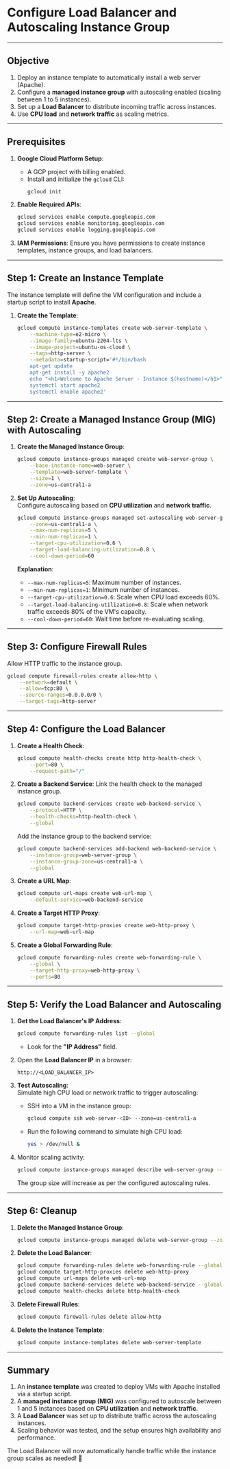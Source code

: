 # **Configure Load Balancer and Autoscaling Instance Group**

---

## **Objective**

1. Deploy an instance template to automatically install a web server (Apache).  
2. Configure a **managed instance group** with autoscaling enabled (scaling between 1 to 5 instances).  
3. Set up a **Load Balancer** to distribute incoming traffic across instances.  
4. Use **CPU load** and **network traffic** as scaling metrics.

---

## **Prerequisites**

1. **Google Cloud Platform Setup**:
   - A GCP project with billing enabled.  
   - Install and initialize the `gcloud` CLI:
     ```bash
     gcloud init
     ```

2. **Enable Required APIs**:
   ```bash
   gcloud services enable compute.googleapis.com
   gcloud services enable monitoring.googleapis.com
   gcloud services enable logging.googleapis.com
   ```

3. **IAM Permissions**:
   Ensure you have permissions to create instance templates, instance groups, and load balancers.

---

## **Step 1: Create an Instance Template**

The instance template will define the VM configuration and include a startup script to install **Apache**.

1. **Create the Template**:
   ```bash
   gcloud compute instance-templates create web-server-template \
       --machine-type=e2-micro \
       --image-family=ubuntu-2204-lts \
       --image-project=ubuntu-os-cloud \
       --tags=http-server \
       --metadata=startup-script='#!/bin/bash
       apt-get update
       apt-get install -y apache2
       echo "<h1>Welcome to Apache Server - Instance $(hostname)</h1>" > /var/www/html/index.html
       systemctl start apache2
       systemctl enable apache2'
   ```

---

## **Step 2: Create a Managed Instance Group (MIG) with Autoscaling**

1. **Create the Managed Instance Group**:
   ```bash
   gcloud compute instance-groups managed create web-server-group \
       --base-instance-name=web-server \
       --template=web-server-template \
       --size=1 \
       --zone=us-central1-a
   ```

2. **Set Up Autoscaling**:  
   Configure autoscaling based on **CPU utilization** and **network traffic**.

   ```bash
   gcloud compute instance-groups managed set-autoscaling web-server-group \
       --zone=us-central1-a \
       --max-num-replicas=5 \
       --min-num-replicas=1 \
       --target-cpu-utilization=0.6 \
       --target-load-balancing-utilization=0.8 \
       --cool-down-period=60
   ```

   **Explanation**:
   - `--max-num-replicas=5`: Maximum number of instances.  
   - `--min-num-replicas=1`: Minimum number of instances.  
   - `--target-cpu-utilization=0.6`: Scale when CPU load exceeds 60%.  
   - `--target-load-balancing-utilization=0.8`: Scale when network traffic exceeds 80% of the VM's capacity.  
   - `--cool-down-period=60`: Wait time before re-evaluating scaling.

---

## **Step 3: Configure Firewall Rules**

Allow HTTP traffic to the instance group.

```bash
gcloud compute firewall-rules create allow-http \
    --network=default \
    --allow=tcp:80 \
    --source-ranges=0.0.0.0/0 \
    --target-tags=http-server
```

---

## **Step 4: Configure the Load Balancer**

1. **Create a Health Check**:
   ```bash
   gcloud compute health-checks create http http-health-check \
       --port=80 \
       --request-path="/"
   ```

2. **Create a Backend Service**:
   Link the health check to the managed instance group.

   ```bash
   gcloud compute backend-services create web-backend-service \
       --protocol=HTTP \
       --health-checks=http-health-check \
       --global
   ```

   Add the instance group to the backend service:

   ```bash
   gcloud compute backend-services add-backend web-backend-service \
       --instance-group=web-server-group \
       --instance-group-zone=us-central1-a \
       --global
   ```

3. **Create a URL Map**:
   ```bash
   gcloud compute url-maps create web-url-map \
       --default-service=web-backend-service
   ```

4. **Create a Target HTTP Proxy**:
   ```bash
   gcloud compute target-http-proxies create web-http-proxy \
       --url-map=web-url-map
   ```

5. **Create a Global Forwarding Rule**:
   ```bash
   gcloud compute forwarding-rules create web-forwarding-rule \
       --global \
       --target-http-proxy=web-http-proxy \
       --ports=80
   ```

---

## **Step 5: Verify the Load Balancer and Autoscaling**

1. **Get the Load Balancer's IP Address**:
   ```bash
   gcloud compute forwarding-rules list --global
   ```

   - Look for the **"IP Address"** field.

2. Open the **Load Balancer IP** in a browser:  
   ```
   http://<LOAD_BALANCER_IP>
   ```

3. **Test Autoscaling**:  
   Simulate high CPU load or network traffic to trigger autoscaling:
   - SSH into a VM in the instance group:
     ```bash
     gcloud compute ssh web-server-<ID> --zone=us-central1-a
     ```
   - Run the following command to simulate high CPU load:
     ```bash
     yes > /dev/null &
     ```

4. Monitor scaling activity:
   ```bash
   gcloud compute instance-groups managed describe web-server-group --zone=us-central1-a
   ```

   The group size will increase as per the configured autoscaling rules.

---

## **Step 6: Cleanup**

1. **Delete the Managed Instance Group**:
   ```bash
   gcloud compute instance-groups managed delete web-server-group --zone=us-central1-a
   ```

2. **Delete the Load Balancer**:
   ```bash
   gcloud compute forwarding-rules delete web-forwarding-rule --global
   gcloud compute target-http-proxies delete web-http-proxy
   gcloud compute url-maps delete web-url-map
   gcloud compute backend-services delete web-backend-service --global
   gcloud compute health-checks delete http-health-check
   ```

3. **Delete Firewall Rules**:
   ```bash
   gcloud compute firewall-rules delete allow-http
   ```

4. **Delete the Instance Template**:
   ```bash
   gcloud compute instance-templates delete web-server-template
   ```

---

## **Summary**

1. An **instance template** was created to deploy VMs with Apache installed via a startup script.  
2. A **managed instance group (MIG)** was configured to autoscale between 1 and 5 instances based on **CPU utilization** and **network traffic**.  
3. A **Load Balancer** was set up to distribute traffic across the autoscaling instances.  
4. Scaling behavior was tested, and the setup ensures high availability and performance.

The Load Balancer will now automatically handle traffic while the instance group scales as needed! 🎉